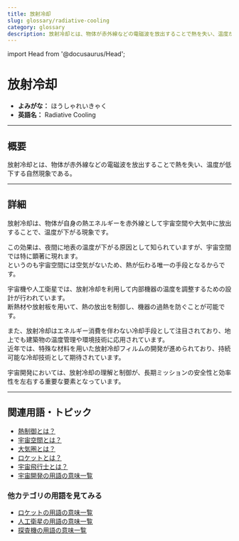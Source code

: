 ```yaml
---
title: 放射冷却
slug: glossary/radiative-cooling
category: glossary
description: 放射冷却とは、物体が赤外線などの電磁波を放出することで熱を失い、温度が低下する自然現象である。
---
```


import Head from '@docusaurus/Head';

<Head>
  <script type="application/ld+json">
    {`{
      "@context": "https://schema.org",
      "@type": "DefinedTerm",
      "name": "放射冷却",
      "inDefinedTermSet": "https://www.space-portal.org",
      "termCode": "glossary/radiative-cooling",
      "description": "放射冷却とは、物体が赤外線などの電磁波を放出することで熱を失い、温度が低下する自然現象である。",
      "url": "https://www.space-portal.org/docs/glossary/radiative-cooling"
    }`}
  </script>
</Head>

# 放射冷却

- **よみがな：** ほうしゃれいきゃく  
- **英語名：** Radiative Cooling  

---

## 概要

放射冷却とは、物体が赤外線などの電磁波を放出することで熱を失い、温度が低下する自然現象である。

---

## 詳細

放射冷却は、物体が自身の熱エネルギーを赤外線として宇宙空間や大気中に放出することで、温度が下がる現象です。  

この効果は、夜間に地表の温度が下がる原因として知られていますが、宇宙空間では特に顕著に現れます。  
というのも宇宙空間には空気がないため、熱が伝わる唯一の手段となるからです。  

宇宙機や人工衛星では、放射冷却を利用して内部機器の温度を調整するための設計が行われています。  
断熱材や放射板を用いて、熱の放出を制御し、機器の過熱を防ぐことが可能です。  

また、放射冷却はエネルギー消費を伴わない冷却手段として注目されており、地上でも建築物の温度管理や環境技術に応用されています。  
近年では、特殊な材料を用いた放射冷却フィルムの開発が進められており、持続可能な冷却技術として期待されています。  

宇宙開発においては、放射冷却の理解と制御が、長期ミッションの安全性と効率性を左右する重要な要素となっています。

---

## 関連用語・トピック

- [熱制御とは？](docs/glossary/thermal-control)  
- [宇宙空間とは？](docs/glossary/space)
- [大気圏とは？](docs/glossary/atmosphere)
- [ロケットとは？](docs/rocket/rocket)
- [宇宙飛行士とは？](docs/glossary/astronaut)
- [宇宙開発の用語の意味一覧](docs/category/glossary)

### 他カテゴリの用語を見てみる
- [ロケットの用語の意味一覧](docs/category/rocket)
- [人工衛星の用語の意味一覧](docs/category/satellite)
- [探査機の用語の意味一覧](docs/category/explorer)
